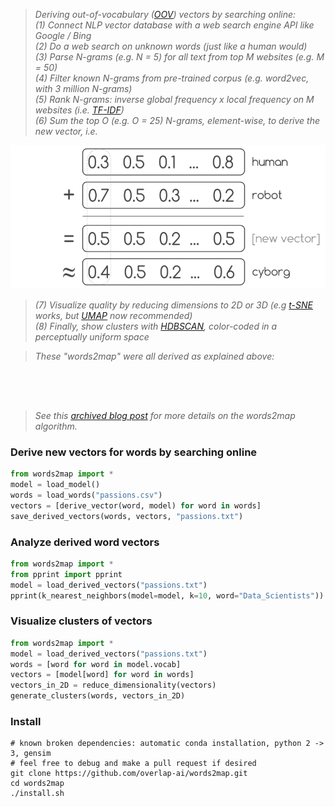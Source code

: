 <p style="text-align: center;"><span style="font-family:georgia,serif"><img alt="" src="https://raw.githubusercontent.com/overlap-ai/words2map/master/visualizations/architecture.png" /></span></p>
 
> *Deriving out-of-vocabulary ([OOV](https://medium.com/@shabeelkandi/handling-out-of-vocabulary-words-in-natural-language-processing-based-on-context-4bbba16214d5)) vectors by searching online:*  
> *(1) Connect NLP vector database with a web search engine API like Google / Bing*  
> *(2) Do a web search on unknown words (just like a human would)*  
> *(3) Parse N-grams (e.g. N = 5) for all text from top M websites (e.g. M = 50)*  
> *(4) Filter known N-grams from pre-trained corpus (e.g. word2vec, with 3 million N-grams)*  
> *(5) Rank N-grams: inverse global frequency x local frequency on M websites (i.e. [TF-IDF](https://en.wikipedia.org/wiki/Tf%E2%80%93idf))*  
> *(6) Sum the top O (e.g. O = 25) N-grams, element-wise, to derive the new vector, i.e.*   

<p style="text-align: center;"><span style="font-family:georgia,serif"><img alt="" src="https://raw.githubusercontent.com/legel/words2map/master/visualizations/human_robot_cyborg.png" /></span></p>

> *(7) Visualize quality by reducing dimensions to 2D or 3D (e.g [t-SNE](https://lvdmaaten.github.io/tsne/) works, but [UMAP](https://github.com/lmcinnes/umap) now recommended)*  
> *(8) Finally, show clusters with [HDBSCAN](https://github.com/scikit-learn-contrib/hdbscan), color-coded in a perceptually uniform space*  

> *These "words2map" were all derived as explained above:*  
<p style="text-align: center;"><span style="font-family:georgia,serif"><img alt="" src="https://raw.githubusercontent.com/overlap-ai/words2map/master/visualizations/passions.png" /></span></p>
<p style="text-align: center;"><span style="font-family:georgia,serif"><img alt="" src="https://raw.githubusercontent.com/overlap-ai/words2map/master/visualizations/famous.png" /></span></p>

> *See this [archived blog post](http://web.archive.org/web/20160806040004if_/http://blog.yhat.com/posts/words2map.html) for more details on the words2map algorithm.*  

### Derive new vectors for words by searching online

```python
from words2map import *
model = load_model()
words = load_words("passions.csv")
vectors = [derive_vector(word, model) for word in words]
save_derived_vectors(words, vectors, "passions.txt")
```

### Analyze derived word vectors
```python
from words2map import *
from pprint import pprint
model = load_derived_vectors("passions.txt")
pprint(k_nearest_neighbors(model=model, k=10, word="Data_Scientists"))
```

### Visualize clusters of vectors
```python
from words2map import *
model = load_derived_vectors("passions.txt")
words = [word for word in model.vocab]
vectors = [model[word] for word in words]
vectors_in_2D = reduce_dimensionality(vectors)
generate_clusters(words, vectors_in_2D)
```

### Install 

```shell
# known broken dependencies: automatic conda installation, python 2 -> 3, gensim
# feel free to debug and make a pull request if desired
git clone https://github.com/overlap-ai/words2map.git
cd words2map
./install.sh
```

